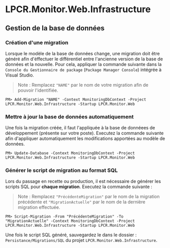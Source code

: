 ﻿# LPCR.Monitor.Web.Infrastructure

## Gestion de la base de données

### Création d'une migration

Lorsque le modèle de la base de données change, une migration doit être généré afin d'éffectuer le différentiel entre l'ancienne version de la base de données et la nouvelle.
Pour cela, appliquer la commande suivante dans la `Console du Gestionnaire de package` (`Package Manager Console`) intégrée à Visual Studio.

> Note : Remplacez `"NAME"` par le nom de votre migration afin de pouvoir l'identifiée.

```
PM> Add-Migration "NAME" -Context MonitoringDbContext -Project LPCR.Monitor.Web.Infrastructure -Startup LPCR.Monitor.Web
```

### Mettre à jour la base de données automatiquement

Une fois la migration créée, il faut l'appliquée à la base de donnéees de développement (présente sur votre poste).
Executez la commande suivante afin d'appliquer automatiquement les modifications apportées au modèle de données.

```
PM> Update-Database -Context MonitoringDbContext -Project LPCR.Monitor.Web.Infrastructure -Startup LPCR.Monitor.Web
```

### Générer le script de migration au format SQL

Lors du passage en recette ou production, il est nécessaire de générer les scripts SQL pour **chaque migration**.
Executez la commande suivante :

> Note : Remplacez `"PrécédenteMigration"` par le nom de la migration précédente et `"MigrationActuelle"` par le nom de la dernière migration effectuée.

```
PM> Script-Migration -From "PrécédenteMigration" -To "MigrationActuelle" -Context MonitoringDbContext -Project LPCR.Monitor.Web.Infrastructure -Startup LPCR.Monitor.Web
```

Une fois le script SQL généré, sauvegardez le dans le dossier : `Persistance/Migrations/SQL` du projet `LPCR.Monitor.Web.Infrastructure`.
